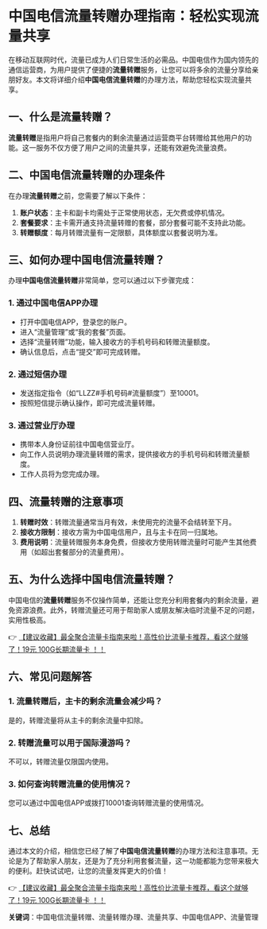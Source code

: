 # 中国电信流量转赠办理指南：轻松实现流量共享

在移动互联网时代，流量已成为人们日常生活的必需品。中国电信作为国内领先的通信运营商，为用户提供了便捷的**流量转赠**服务，让您可以将多余的流量分享给亲朋好友。本文将详细介绍**中国电信流量转赠**的办理方法，帮助您轻松实现流量共享。

## 一、什么是流量转赠？

**流量转赠**是指用户将自己套餐内的剩余流量通过运营商平台转赠给其他用户的功能。这一服务不仅方便了用户之间的流量共享，还能有效避免流量浪费。

## 二、中国电信流量转赠的办理条件

在办理**流量转赠**之前，您需要了解以下条件：

1. **账户状态**：主卡和副卡均需处于正常使用状态，无欠费或停机情况。
2. **套餐要求**：主卡需开通支持流量转赠的套餐，部分套餐可能不支持此功能。
3. **转赠额度**：每月转赠流量有一定限额，具体额度以套餐说明为准。

## 三、如何办理中国电信流量转赠？

办理**中国电信流量转赠**非常简单，您可以通过以下步骤完成：

### 1. 通过中国电信APP办理
- 打开中国电信APP，登录您的账户。
- 进入“流量管理”或“我的套餐”页面。
- 选择“流量转赠”功能，输入接收方的手机号码和转赠流量额度。
- 确认信息后，点击“提交”即可完成转赠。

### 2. 通过短信办理
- 发送指定指令（如“LLZZ#手机号码#流量额度”）至10001。
- 按照短信提示确认操作，即可完成流量转赠。

### 3. 通过营业厅办理
- 携带本人身份证前往中国电信营业厅。
- 向工作人员说明办理流量转赠的需求，提供接收方的手机号码和转赠流量额度。
- 工作人员将为您完成办理。

## 四、流量转赠的注意事项

1. **转赠时效**：转赠流量通常当月有效，未使用完的流量不会结转至下月。
2. **接收方限制**：接收方需为中国电信用户，且与主卡在同一归属地。
3. **费用说明**：流量转赠服务本身免费，但接收方使用转赠流量时可能产生其他费用（如超出套餐部分的流量费用）。

## 五、为什么选择中国电信流量转赠？

中国电信的**流量转赠**服务不仅操作简单，还能让您充分利用套餐内的剩余流量，避免资源浪费。此外，转赠流量还可用于帮助家人或朋友解决临时流量不足的问题，实用性极高。

👉 [【建议收藏】最全聚合流量卡指南来啦！高性价比流量卡推荐，看这个就够了！19元 100G长期流量卡 ！！](https://bit.ly/Liuliangka)

## 六、常见问题解答

### 1. 流量转赠后，主卡的剩余流量会减少吗？
是的，转赠流量将从主卡的剩余流量中扣除。

### 2. 转赠流量可以用于国际漫游吗？
不可以，转赠流量仅限国内使用。

### 3. 如何查询转赠流量的使用情况？
您可以通过中国电信APP或拨打10001查询转赠流量的使用情况。

## 七、总结

通过本文的介绍，相信您已经了解了**中国电信流量转赠**的办理方法和注意事项。无论是为了帮助家人朋友，还是为了充分利用套餐流量，这一功能都能为您带来极大的便利。赶快试试吧，让您的流量发挥更大的价值！

👉 [【建议收藏】最全聚合流量卡指南来啦！高性价比流量卡推荐，看这个就够了！19元 100G长期流量卡 ！！](https://bit.ly/Liuliangka)

**关键词**：中国电信流量转赠、流量转赠办理、流量共享、中国电信APP、流量管理
